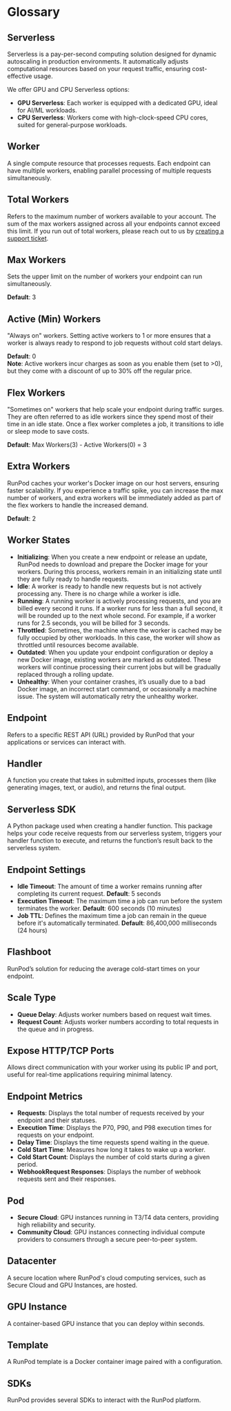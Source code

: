 # Glossary

## Serverless
Serverless is a pay-per-second computing solution designed for dynamic autoscaling in production environments. It automatically adjusts computational resources based on your request traffic, ensuring cost-effective usage.

We offer GPU and CPU Serverless options:
- **GPU Serverless**: Each worker is equipped with a dedicated GPU, ideal for AI/ML workloads.
- **CPU Serverless**: Workers come with high-clock-speed CPU cores, suited for general-purpose workloads.

## Worker
A single compute resource that processes requests. Each endpoint can have multiple workers, enabling parallel processing of multiple requests simultaneously.

## Total Workers
Refers to the maximum number of workers available to your account. The sum of the max workers assigned across all your endpoints cannot exceed this limit. If you run out of total workers, please reach out to us by [creating a support ticket]().

## Max Workers
Sets the upper limit on the number of workers your endpoint can run simultaneously.

**Default**: 3

## Active (Min) Workers
"Always on" workers. Setting active workers to 1 or more ensures that a worker is always ready to respond to job requests without cold start delays.

**Default**: 0  
**Note**: Active workers incur charges as soon as you enable them (set to >0), but they come with a discount of up to 30% off the regular price.

## Flex Workers
"Sometimes on" workers that help scale your endpoint during traffic surges. They are often referred to as idle workers since they spend most of their time in an idle state. Once a flex worker completes a job, it transitions to idle or sleep mode to save costs.

**Default**: Max Workers(3) - Active Workers(0) = 3

## Extra Workers
RunPod caches your worker's Docker image on our host servers, ensuring faster scalability. If you experience a traffic spike, you can increase the max number of workers, and extra workers will be immediately added as part of the flex workers to handle the increased demand.

**Default**: 2

## Worker States
- **Initializing**: When you create a new endpoint or release an update, RunPod needs to download and prepare the Docker image for your workers. During this process, workers remain in an initializing state until they are fully ready to handle requests.
- **Idle**: A worker is ready to handle new requests but is not actively processing any. There is no charge while a worker is idle.
- **Running**: A running worker is actively processing requests, and you are billed every second it runs. If a worker runs for less than a full second, it will be rounded up to the next whole second. For example, if a worker runs for 2.5 seconds, you will be billed for 3 seconds.
- **Throttled**: Sometimes, the machine where the worker is cached may be fully occupied by other workloads. In this case, the worker will show as throttled until resources become available.
- **Outdated**: When you update your endpoint configuration or deploy a new Docker image, existing workers are marked as outdated. These workers will continue processing their current jobs but will be gradually replaced through a rolling update.
- **Unhealthy**: When your container crashes, it’s usually due to a bad Docker image, an incorrect start command, or occasionally a machine issue. The system will automatically retry the unhealthy worker.

## Endpoint
Refers to a specific REST API (URL) provided by RunPod that your applications or services can interact with.

## Handler
A function you create that takes in submitted inputs, processes them (like generating images, text, or audio), and returns the final output.

## Serverless SDK
A Python package used when creating a handler function. This package helps your code receive requests from our serverless system, triggers your handler function to execute, and returns the function’s result back to the serverless system.

## Endpoint Settings
- **Idle Timeout**: The amount of time a worker remains running after completing its current request.
  **Default**: 5 seconds
- **Execution Timeout**: The maximum time a job can run before the system terminates the worker.
  **Default**: 600 seconds (10 minutes)
- **Job TTL**: Defines the maximum time a job can remain in the queue before it's automatically terminated.
  **Default**: 86,400,000 milliseconds (24 hours)

## Flashboot
RunPod’s solution for reducing the average cold-start times on your endpoint.

## Scale Type
- **Queue Delay**: Adjusts worker numbers based on request wait times.
- **Request Count**: Adjusts worker numbers according to total requests in the queue and in progress.

## Expose HTTP/TCP Ports
Allows direct communication with your worker using its public IP and port, useful for real-time applications requiring minimal latency.

## Endpoint Metrics
- **Requests**: Displays the total number of requests received by your endpoint and their statuses.
- **Execution Time**: Displays the P70, P90, and P98 execution times for requests on your endpoint.
- **Delay Time**: Displays the time requests spend waiting in the queue.
- **Cold Start Time**: Measures how long it takes to wake up a worker.
- **Cold Start Count**: Displays the number of cold starts during a given period.
- **WebhookRequest Responses**: Displays the number of webhook requests sent and their responses.

## Pod
- **Secure Cloud**: GPU instances running in T3/T4 data centers, providing high reliability and security.
- **Community Cloud**: GPU instances connecting individual compute providers to consumers through a secure peer-to-peer system.

## Datacenter
A secure location where RunPod's cloud computing services, such as Secure Cloud and GPU Instances, are hosted.

## GPU Instance
A container-based GPU instance that you can deploy within seconds.

## Template
A RunPod template is a Docker container image paired with a configuration.

## SDKs
RunPod provides several SDKs to interact with the RunPod platform.
